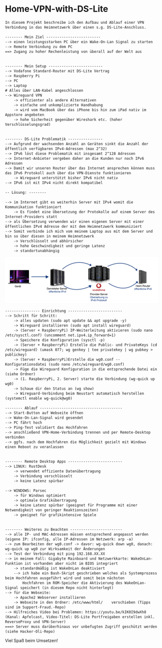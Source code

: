 # Home-VPN-with-DS-Lite

    In diesem Projekt beschreibe ich den Aufbau und Ablauf einer VPN Verbindung in das Heimnetzwerk über einen s.g. DS-Lite-Anschluss.

    -------- Mein Ziel -------------------------
    --> einen leistungsstarken PC über ein Wake-On-Lan Signal zu starten
    --> Remote Verbindung zu dem PC
    ==> Zugang zu hoher Rechenleistung von überall auf der Welt aus

  
    -------- Mein Setup -------------------------
    --> Vodafone Standard-Router mit DS-Lite Vertrag
    --> Raspberry Pi
    --> PC
    --> Laptop
    # Alles über LAN-Kabel angeschlossen
    --> Wireguard VPN
        -> effizienter als andere Alternativen
        -> einfache und unkomplizierte Handhabung
        -> wird vom MacBook über das iPhone bis hin zum iPad nativ im Appstore angeboten
        -> hohe Sicherheit gegenüber Wireshark etc. (hoher Verschlüsselungsgrad)


    -------- DS-Lite Problematik ----------------
    --> Aufgrund der wachsenden Anzahl an Geräten sinkt die Anzahl der öffentlich verfügbaren IPv4-Adressen (max 2^32)
    --> IPv6 löst diese Problematik mit insgesamt 2^128 Adressen
    --> Internet-Anbieter vergeben daher an die Kunden nur noch IPv6 Adressen
    --> Damit wir unseren Router über das Internet ansprechen können muss das IPv6 Protokoll auch über die VPN-Dienste funktionieren
        -> Wireguard unterstützt bisher IPv6 nicht nativ
    --> IPv6 ist mit IPv4 nicht direkt kompatibel

    -- Lösung: --------

    --> im Internet gibt es weiterhin Server mit IPv4 womit die Kommunikation funktioniert
        -> Es findet eine Übersetzung der Protokolle auf einem Server des Internet-Providers statt
    --> als Übersetzung verwenden wir einen eigenen Server mit einer öffentlichen IPv4 Adresse der mit dem Heimnetzwerk kommuniziert
    --> Somit verbinde ich mich vom meinem Laptop aus mit dem Server und bin so über diesen in meinem Heimnetzwerk
        -> Verschlüsselt und abhörsicher
        -> hohe Geschwindigkeit und geringe Latenz
        -> standortunabhängig

![Verbindungsaufbau](Verbindung.png)



    ---------------- Einrichtung -------------------------
    --> Schritt für Schritt:
        -> alles updaten (sudo apt update && apt upgrade -y)
        -> Wireguard installieren (sudo apt install wireguard)
        -> (Server + RaspberryPi) IP-Weiterleitung aktivieren (sudo nano /etc/sysctl.conf) (uncomment net.ipv4.ip_forward=1)
        -> Speichere die Konfiguration (sysctl -p)
        -> (Server + RaspberryPi) Erstelle die Public- und PrivateKeys (cd /etc/wireguard) (umask 077; wg genkey | tee privatekey | wg pubkey > publickey)
        -> (Server + RaspberryPi)Erstelle die wg0.conf -- Konfigurationsdatei (sudo nano /etc/wireguard/wg0.conf)
        -> Füge die Wireguard Konfiguration in die entsprechende Datei ein (siehe Ordner)
        -> (1. RaspberryPi, 2. Server) starte die Verbindung (wg-quick up wg0)
        -> Schaue dir den Status an (wg show)
        -> Wireguard-Verbindung beim Neustart automatisch herstellen (systemctl enable wg-quick@wg0)

    -------- Ablauf --------------------------------------
    --> Start-Button auf Webseite öffnen
    --> Wake-On-Lan-Signal wird gesendet
    --> PC fährt hoch
    --> Ping-Test validiert das Hochfahren
    --> anschließend VPN-Home-Verbindung trennen und per Remote-Desktop verbinden
    --> ggfs. nach dem Hochfahren die Möglichkeit gezielt mit Windows einen Reboot zu veranlassen


    -------- Remote Desktop Apps -------------------------
    --> LINUX: RustDesk
        -> verwendet effiziente Datenübertragung
        -> Verbindung verschlüsselt
        -> keine Latenz spürbar

    --> WINDOWS: Parsec
        -> für Windows optimiert
        -> optimale Grafikübertragung
        -> keine Latenz spürbar (geeignet für Programme mit einer Notwendigkeit von geringer Reaktionszeiten)
        -> geeignet für grafikintensive Spiele


    -------- Weiteres zu Beachten ------------------------
    --> alle IP- und MAC-Adressen müssen entsprechend angepasst werden (eigene IP: ifconfig, alle IP-Adressen im Netzwerk: arp -a) 
    --> zum Bearbeiten der wg0.conf -> davor: wg-quick down wg0, danach: wg-quick up wg0 zur Wirksamkeit der Änderungen
    --> Test der Verbindung mit ping 192.168.XX.XX
    --> in meinem Fall: Gigabyte Mainboard und Netzwerkkarte: WakeOnLan-Funktion ist vorhanden aber nicht im BIOS integriert
        -> standardmäßig ist WakeOnLan deaktiviert
        --> ich habe ein Bash-Skript geschrieben welches als Systemprozess beim Hochfahren ausgeführt wird und somit beim nächsten 
            Hochfahren im ROM-Speicher die Aktivierung des WakeOnLan-Signal speichert (in diesem Repo nicht hinterlegt)
    --> für die Webseite:
        -> Apache2 Webserver installieren
        -> Webseite in den Ordner: /etc/www/html/    verschieben (Tipps sind im Support-Fraud.-Repo)
    --> Hilfreiches Video bei Problemen: https://youtu.be/kIK0I9dwXh8 (Kanal: Apfelcast, Video-Titel: DS-Lite Portfreigaben erstellen inkl. ReverseProxy und VPN-Server)
    ===> Server muss darüberhinaus vor unbefugten Zugriff geschützt werden (siehe Hacker-Oli-Repo)
    

Viel Spaß beim Umsetzen!
